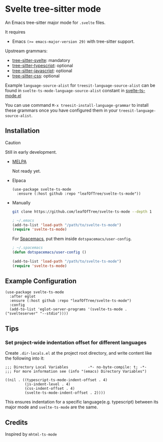 # Svelte tree-sitter mode

An Emacs tree-sitter major mode for `.svelte` files.

It requires

- Emacs `(>= emacs-major-version 29)` with tree-sitter support.

Upstream grammars:

- [tree-sitter-svelte][3]: mandatory
- [tree-sitter-typescript][4]: optional
- [tree-sitter-javascript][5]: optional
- [tree-sitter-css][6]: optional

Example `language-source-alist` for `treesit-language-source-alist` can be found
in `svelte-ts-mode-language-source-alist` constant in [svelte-ts-mode.el](./svelte-ts-mode.el)

You can use command `M-x treesit-install-language-grammar` to install these grammars
once you have configured them in your `treesit-language-source-alist`.

## Installation

> [!CAUTION]
> Still in early development.

- [MELPA][2]

  Not ready yet.

- Elpaca

  ```emacs-lisp
  (use-package svelte-ts-mode
    :ensure (:host github :repo "leafOfTree/svelte-ts-mode"))
  ```

- Manually

  ```bash
  git clone https://github.com/leafOfTree/svelte-ts-mode --depth 1
  ```

  ```lisp
  ; ~/.emacs
  (add-to-list 'load-path "/path/to/svelte-ts-mode")
  (require 'svelte-ts-mode)
  ```

  For [Spacemacs][1], put them inside `dotspacemacs/user-config`.

  ```lisp
  ; ~/.spacemacs
  (defun dotspacemacs/user-config ()
        
  (add-to-list 'load-path "/path/to/svelte-ts-mode")
  (require 'svelte-ts-mode)
  ```

## Example Configuration

```emacs-lisp
(use-package svelte-ts-mode
  :after eglot
  :ensure (:host github :repo "leafOfTree/svelte-ts-mode")
  :config
  (add-to-list 'eglot-server-programs '(svelte-ts-mode . ("svelteserver" "--stdio"))))
```

## Tips

### Set project-wide indentation offset for different languages

Create `.dir-locals.el` at the project root directory, and write content like the
following into it:

```emacs-lisp
;;; Directory Local Variables         -*- no-byte-compile: t; -*-
;;; For more information see (info "(emacs) Directory Variables")

((nil . ((typescript-ts-mode-indent-offset . 4)
         (js-indent-level . 4)
         (css-indent-offset . 4)
         (svelte-ts-mode-indent-offset . 2))))
```

This ensures indentation for a specific language(e.g. typescript) between its major mode
and `svelte-ts-mode` are the same.

## Credits

Inspired by `mhtml-ts-mode`

[1]: https://github.com/syl20bnr/spacemacs
[2]: https://melpa.org/#/svelte-mode
[3]: https://github.com/Himujjal/tree-sitter-svelte
[4]: https://github.com/tree-sitter/tree-sitter-typescript
[5]: https://github.com/tree-sitter/tree-sitter-javascript
[6]: https://github.com/tree-sitter/tree-sitter-css

